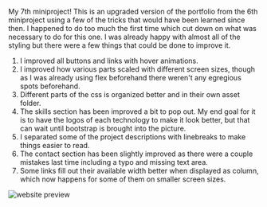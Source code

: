 My 7th miniproject! This is an upgraded version of the portfolio from the 6th miniproject using a few of the tricks that would have been learned since then. I happened to do too much the first time which cut down on what was necessary to do for this one. I was already happy with almost all of the styling but there were a few things that could be done to improve it. 

1. I improved all buttons and links with hover animations.  
2. I improved how various parts scaled with different screen sizes, though as I was already using flex beforehand there weren't any egregious spots beforehand.  
3. Different parts of the css is organized better and in their own asset folder.  
4. The skills section has been improved a bit to pop out. My end goal for it is to have the logos of each technology to make it look better, but that can wait until bootstrap is brought into the picture.  
5. I separated some of the project descriptions with linebreaks to make things easier to read.  
6. The contact section has been slightly improved as there were a couple mistakes last time including a typo and missing text area.
7. Some links fill out their available width better when displayed as column, which now happens for some of them on smaller screen sizes.

![website preview](https://raw.githubusercontent.com/Windikite/MP7-PortfolioEnhancement/master/assets/website_preview.bmp)